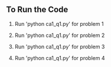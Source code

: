 To Run the Code
---------------

1. Run 'python ca1_q1.py' for problem 1

2. Run 'python ca1_q1.py' for problem 2

3. Run 'python ca1_q1.py' for problem 3

4. Run 'python ca1_q1.py' for problem 4
